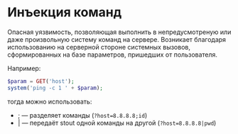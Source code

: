# Инъекция команд

Опасная уязвимость, позволяющая выполнить в непредусмотреную или даже произвольную систему команд на сервере. Возникает благодаря использованию на серверной стороне системных вызовов, сформированных на базе параметров, пришедших от пользователя.

Например:

```php
$param = GET('host');
system('ping -c 1 ' + $param);
```

тогда можно использовать:
* ; — разделяет команды (`?host=8.8.8.8;id`)
* | — передаёт stout одной команды на другой (`?host=8.8.8.8|pwd`)

